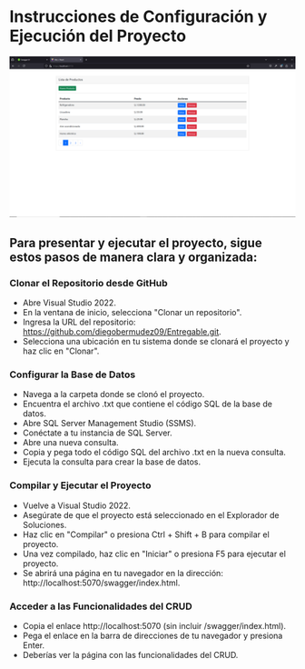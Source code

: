 
# Instrucciones de Configuración y Ejecución del Proyecto

![](https://github.com/diegobermudez09/Entregable/blob/main/Sistema.png)

## Para presentar y ejecutar el proyecto, sigue estos pasos de manera clara y organizada:

###  Clonar el Repositorio desde GitHub

- Abre Visual Studio 2022.
- En la ventana de inicio, selecciona "Clonar un repositorio".
- Ingresa la URL del repositorio: https://github.com/diegobermudez09/Entregable.git.
- Selecciona una ubicación en tu sistema donde se clonará el proyecto y haz clic en "Clonar".

###  Configurar la Base de Datos

- Navega a la carpeta donde se clonó el proyecto.
- Encuentra el archivo .txt que contiene el código SQL de la base de datos.
- Abre SQL Server Management Studio (SSMS).
- Conéctate a tu instancia de SQL Server.
- Abre una nueva consulta.
- Copia y pega todo el código SQL del archivo .txt en la nueva consulta.
- Ejecuta la consulta para crear la base de datos.

###   Compilar y Ejecutar el Proyecto

- Vuelve a Visual Studio 2022.
- Asegúrate de que el proyecto está seleccionado en el Explorador de Soluciones.
- Haz clic en "Compilar" o presiona Ctrl + Shift + B para compilar el proyecto.
- Una vez compilado, haz clic en "Iniciar" o presiona F5 para ejecutar el proyecto.
- Se abrirá una página en tu navegador en la dirección: http://localhost:5070/swagger/index.html.

###   Acceder a las Funcionalidades del CRUD

- Copia el enlace http://localhost:5070 (sin incluir /swagger/index.html).
- Pega el enlace en la barra de direcciones de tu navegador y presiona Enter.
- Deberías ver la página con las funcionalidades del CRUD.
